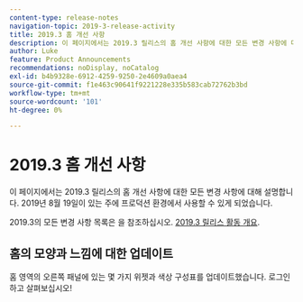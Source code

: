 ```yaml
---
content-type: release-notes
navigation-topic: 2019-3-release-activity
title: 2019.3 홈 개선 사항
description: 이 페이지에서는 2019.3 릴리스의 홈 개선 사항에 대한 모든 변경 사항에 대해 설명합니다. 2019년 8월 19일이 있는 주에 프로덕션 환경에서 사용할 수 있게 되었습니다.
author: Luke
feature: Product Announcements
recommendations: noDisplay, noCatalog
exl-id: b4b9328e-6912-4259-9250-2e4609a0aea4
source-git-commit: f1e463c90641f9221228e335b583cab72762b3bd
workflow-type: tm+mt
source-wordcount: '101'
ht-degree: 0%

---
```


# 2019.3 홈 개선 사항

이 페이지에서는 2019.3 릴리스의 홈 개선 사항에 대한 모든 변경 사항에 대해 설명합니다. 2019년 8월 19일이 있는 주에 프로덕션 환경에서 사용할 수 있게 되었습니다.

2019.3의 모든 변경 사항 목록은 을 참조하십시오. [2019.3 릴리스 활동 개요](../../../../product-announcements/product-releases/quarterly-release-archive/2019.3-release-activity/2019-3-release-activity-overview.md).

## 홈의 모양과 느낌에 대한 업데이트

홈 영역의 오른쪽 패널에 있는 몇 가지 위젯과 색상 구성표를 업데이트했습니다. 로그인하고 살펴보십시오!
